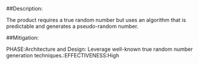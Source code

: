 ##Description:

The product requires a true random number but uses an algorithm that is predictable and generates a pseudo-random number.



##Mitigation:


PHASE:Architecture and Design:
Leverage well-known true random number generation techniques.:EFFECTIVENESS:High

